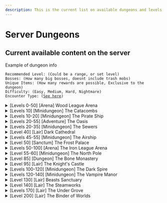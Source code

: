 ```yaml
---
description: This is the current list on available dungeons and levels for each.
---
```


# Server Dungeons

## Current available content on the server

Example of dungeon info

<pre><code>Recommended Level: (Could be a range, or set level)
Bosses: (How many big bosses, doesnt include trash mobs)
Unique Items: (How many rewards are possible, Exclusive to the dungeon)
Difficulty: (Easy, Medium, Hard, Nightmare)
Encounter Type: (<a data-footnote-ref href="#user-content-fn-1">See here</a>)
</code></pre>

<details>

<summary>[Levels 0-50] [Arena] Wood League Arena</summary>

```
Recommended Level[s]: 0 - 50- Solo-able content 
Bosses: 91 unique bosses
Unique Items: 27
Waves: 50
```

</details>

<details>

<summary>[Levels 10] [Minidungeon] The Catacombs </summary>



```
Recommended Level[s]: 10 - Group content
Bosses: 4
Unique Items: 6
Treasure Chests: 1
Difficulty: Easy
Encounter Type: Lair
```

</details>

<details>

<summary>[Levels 10-20] [Minidungeon] The Pirate Ship </summary>



```
Recommended Level[s]: 10-20 - Solo / duo content
Bosses: 28 Regional 
Unique Items: 36
Difficulty: Medium
Encounter Type: Minidungeon
```

</details>

<details>

<summary>[Levels 20-55] [Adventure] The Oasis </summary>



```
Recommended Level[s]: 20 - 55- Solo-able content
Bosses: 1495 Regional
Unique Items: 62
Treasure Chests: 23 unique
Difficulty: Solo-able
Encounter Type: Adventure
```

</details>

<details>

<summary>[Levels 20-35] [Minidungeon] The Sewers</summary>



```
Recommended Level[s]: 20 - 35 - Solo / duo content
Bosses: 280 Regional
Unique Items: 10
Treasure Chests: 2 unique
Difficulty: Medium
Encounter Type: Mini-Dungeon
```

</details>

<details>

<summary>[Level 40] [Lair] Dark Cathedral</summary>



```
Recommended Level[s]: 40 - Group content 
Bosses: 1 Regional
Unique Items: 1 
Difficulty: Hard 
Encounter Type: Lair 
```

</details>

<details>

<summary>[Levels 45-55] [Minidungeon] The Airship </summary>



```
Recommended Level[s]: 45 - 55
Bosses: 67 Regional
Unique Items: 15
Difficulty: Medium
Encounter Type: Mini-Dungeon
```

</details>

<details>

<summary>[Level 50] [Sanctum] The Frost Palace </summary>



```
Recommended Level[s]: 50
Bosses: 1 Regional
Unique Items: 36
Unique powers: 6
Difficulty: Normal + Hard + Mythic
Encounter Type: Sanctum
```

</details>

<details>

<summary>[Levels 50-100] [Arena] The Iron League Arena </summary>



```
Recommended Level[s]: 50 - 100- Group recommended
Bosses: 91 Unique
Unique Items: 27 
Difficulty: Hard
Encounter Type: Arena
```

</details>

<details>

<summary>[Level 55-60] [Minidungeon] The North Pole</summary>



```
Recommended Level[s]: 55 - 60 - Solo / duo content
Bosses: 47 Regional
Unique Items: 7
Difficulty: Medium
Encounter Type: Mini-Dungeon
```

</details>

<details>

<summary>[Level 85] [Dungeon] The Bone Monastery</summary>



```
Recommended Level[s]: 85
Bosses: 29 Unique
Unique Items: 87 
Difficulty: Hard
Encounter Type: Dungeon 
```

</details>

<details>

<summary>[Level 95] [Lair] The Knight's Castle</summary>





```
Recommended Level[s]: 95
Bosses: 15 Regional  
Unique Items: 6 
Difficulty: Hard  
Encounter Type: Lair
```

</details>

<details>

<summary>[Levels 100-120] [Minidungeon] The Dark Spire </summary>



```
Recommended Level[s]: 100 - 120 
Bosses: 184 Regional
Unique Items: 12 
Treasure Chests: 17 unique 
Difficulty: Hard 
Encounter Type: Mini-Dungeon
```

</details>

<details>

<summary>[Levels 120-140] [Minidungeon] The Vampire Manor</summary>



```
Recommended Level[s]: 120-140  
Bosses: 116 Regional
Unique Items: 11  
Difficulty: Medium 
Encounter Type: Minidungeon 
```

</details>

<details>

<summary>[Level 130] [Lair] Beasts Sanctuary </summary>



```
Recommended Level[s]: 130 - Group content   
Bosses: 13 Regional  
Unique Items: 4 
Difficulty: Hard 
Encounter Type: Lair
```

</details>

<details>

<summary>[Level 140] [Lair] The Steamworks</summary>



```
Recommended Level[s]: 140  
Bosses: 8 Regional  
Unique Items: 7 
Difficulty: Hard 
Encounter Type: Lair 
```

</details>

<details>

<summary>[Levels 170] [Lair] The Under Grove </summary>



```
Recommended Level[s]: 170 - Group content  
Bosses: 25 Regional 
Unique Items: 4
Difficulty: Hard
Encounter Type: Lair
```

</details>

<details>

<summary>[Level 200] [Lair] The Binder of Worlds</summary>



```
Recommended Level[s]: 200 
Bosses: 1 Regional  
Unique Items: 1 
Difficulty: Hard 
Encounter Type: Lair 
```

</details>



[^1]: See Dungeon Types

    [https://wiki.aydaacraft.online/elites-and-dungeons/dungeons/dungeon-types](https://wiki.aydaacraft.online/elites-and-dungeons/dungeons/dungeon-types)

